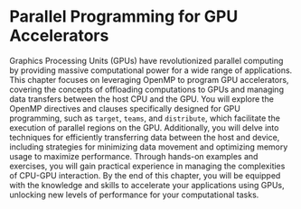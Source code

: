 Parallel Programming for GPU Accelerators
=========================================

Graphics Processing Units (GPUs) have revolutionized parallel computing by providing massive computational power for a wide range of applications. This chapter focuses on leveraging OpenMP to program GPU accelerators, covering the concepts of offloading computations to GPUs and managing data transfers between the host CPU and the GPU. You will explore the OpenMP directives and clauses specifically designed for GPU programming, such as `target`, `teams`, and `distribute`, which facilitate the execution of parallel regions on the GPU. Additionally, you will delve into techniques for efficiently transferring data between the host and device, including strategies for minimizing data movement and optimizing memory usage to maximize performance. Through hands-on examples and exercises, you will gain practical experience in managing the complexities of CPU-GPU interaction. By the end of this chapter, you will be equipped with the knowledge and skills to accelerate your applications using GPUs, unlocking new levels of performance for your computational tasks.